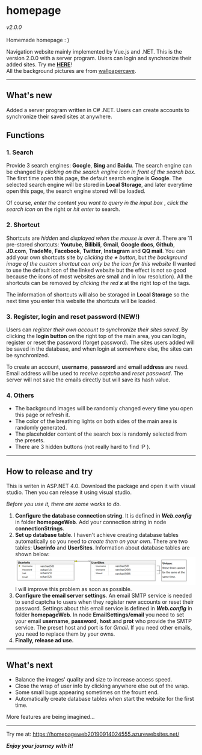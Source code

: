 # homepage 
*v2.0.0*<br><br>
Homemade homepage : )

Navigation website mainly implemented by Vue.js and .NET. This is the version 2.0.0 with a server program. Users can login and synchronize their added sites. Try me **[HERE](https://homepageweb20190914024555.azurewebsites.net/)**!
<br>All the background pictures are from [wallpapercave](https://wallpapercave.com/).

----------------------------------------

## What's new

Added a server program written in C# .NET. Users can create accounts to synchronize their saved sites at anywhere.
## Functions

### 1. Search
Provide 3 search engines: **Google**, **Bing** and **Baidu**. The search engine can be changed by *clicking on the search engine icon in front of the search box.* The first time open this page, the default search engine is **Google**. The selected search engine will be stored in **Local Storage**, and later everytime open this page, the search engine stored will be loaded. 

Of course, *enter the content you want to query in the input box* , *click the search icon* on the right or *hit enter* to search.


### 2. Shortcut
Shortcuts are *hidden* and *displayed when the mouse is over it*. There are 11 pre-stored shortcuts: **Youtube**, **Bilibili**, **Gmail**, **Google docs**, **Github**, **JD.com**, **TradeMe**, **Facebook**, **Twitter**, **Instagram** and **QQ mail**. You can add your own shortcuts site by *clicking the **+** button*, but *the background image of the custom shortcut can only be the icon for this website* (I wanted to use the default icon of the linked website but the effect is not so good because the icons of most websites are small and in low resolution). All the shortcuts can be removed by *clicking the red **x*** at the right top of the tags. 

The information of shortcuts will also be storaged in **Local Storage** so the next time you enter this website the shortcuts will be loaded.


### 3. Register, login and reset password (NEW!)
Users can *register their own account to synchronize their sites saved*. By clicking the **login button** on the right top of the main area, you can login, register or reset the password (forget password). The sites users added will be saved in the database, and when login at somewhere else, the sites can be synchronized. 

To create an account, **username**, **password** and **email address** are need. Email address will be used to *receive captcha* and *reset password*. The server will not save the emails directly but will save its hash value. 


### 4. Others
+ The background images will be randomly changed every time you open this page or refresh it. 
+ The color of the breathing lights on both sides of the main area is randomly generated.
+ The placeholder content of the search box is randomly selected from the presets.
+ There are 3 hidden buttons (not really hard to find :P ).

------------------------------------------

## How to release and try
This is writen in ASP.NET 4.0. Download the package and open it with visual studio. Then you can release it using visual studio.

*Before you use it, there are some works to do*. 

1. **Configure the database connection string**. It is defined in ***Web.config*** in folder **homepageWeb**. Add your connection string in node **connectionStrings**. 
2. **Set up database table**. I haven't achieve creating database tables automatically so you need to *create them on your own*. There are two tables: **Userinfo** and **UserSites**. Information about database tables are shown below:
![image](https://raw.githubusercontent.com/yimingzenmedi/homepage/master/database%20information.png)
I will improve this problem as soon as possible.
3. **Configure the email server settings**. An email SMTP service is needed to send captcha to users when they register new accounts or reset their password. Settings about this email service is defined in ***Web.config*** in folder **homepageWeb**. In node **EmailSettings/email** you need to set your email **username**, **password**, **host** and **prot** who provide the SMTP service. The preset host and port is for *Gmail*. If you need other emails, you need to replace them by your owns.
4. **Finally, release ad use.**
------------------------------------------

## What's next
+ Balance the images' quality and size to increase access speed.
+ Close the wrap of user info by clicking anywhere else out of the wrap.
+ Some small bugs appearing sometimes on the frount end.
+ Automatically create database tables when start the website for the first time.

More features are being imagined...

-------------------------------------------
Try me at: https://homepageweb20190914024555.azurewebsites.net/

***Enjoy your journey with it!***


